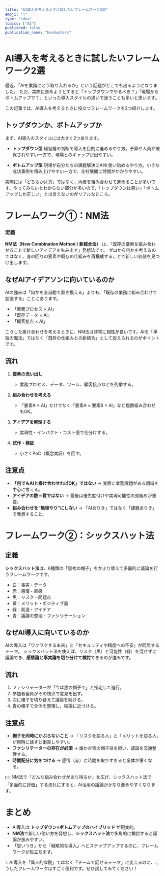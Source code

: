 ```yaml
---
title: "AI導入を考えるときに試したいフレームワーク2選"
emoji: "🌱"
type: "idea"
topics: ["AI"]
published: false
publication_name: "headwaters"
---
```



# AI導入を考えるときに試したいフレームワーク2選

最近、「AIを業務にどう取り入れるか」という話題がどこでも出るようになりました。
ただ、実際に進めようとすると「トップダウンでやるべき？」「現場からボトムアップで？」といった導入スタイルの違いで迷うことも多いと思います。

この記事では、AI導入を考えるときに役立つフレームワークを2つ紹介します。

## トップダウンか、ボトムアップか

まず、AI導入のスタイルには大きく2つあります。

* **トップダウン型**
  経営層の判断で導入を目的に進めるやり方。予算や人員が確保されやすい一方で、現場とのギャップが出やすい。

* **ボトムアップ型**
  現場が自分たちの課題解決にAIを使い始めるやり方。小さな成功事例を積み上げやすい一方で、全社展開に時間がかかりやすい。

実際には「どちらか片方」ではなく、両者を組み合わせて進めることが多いです。やってみないとわからない部分が多いので、「トップダウンは悪い」「ボトムアップしか正しい」とは言えないのがリアルなところ。


# フレームワーク①：NM法

### 定義

**NM法（New Combination Method / 新結合法）** は、「既存の要素を組み合わせることで新しいアイデアを生み出す」発想法です。
ゼロから何かを考えるのではなく、身の回りの要素や既存の仕組みを再構成することで新しい価値を見つけ出します。

## なぜAIアイデアソンに向いているのか

AIの強みは「何かを全自動で置き換える」よりも、「既存の業務に組み合わせて拡張する」ことにあります。

* 「業務プロセス × AI」
* 「既存データ × AI」
* 「顧客接点 × AI」

こうした掛け合わせを考えるときに、NM法は非常に相性が良いです。AIを「単独の魔法」ではなく「既存の仕組みとの新結合」として捉えられるのがポイントです。

## 流れ

1. **要素の洗い出し**

   * 業務プロセス、データ、ツール、顧客接点などを列挙する。
2. **組み合わせを考える**

   * 「要素A × AI」だけでなく「要素A × 要素B × AI」など複数組み合わせもOK。
3. **アイデアを整理する**

   * 実現性・インパクト・コスト感で仕分けする。
4. **試作・検証**

   * 小さくPoC（概念実証）を回す。

## 注意点

* **「何でもAIと掛け合わせればOK」ではない**
  → 実際に業務課題がある領域を中心に考える。
* **アイデアの数＝質ではない**
  → 最後は優先度付けや実現可能性の見極めが重要。
* **組み合わせを“無理やり”にしない**
  → 「AIありき」ではなく「課題ありき」で発想すること。


# フレームワーク②：シックスハット法

## 定義

**シックスハット法**は、6種類の「思考の帽子」をかぶり替えて多面的に議論を行うフレームワークです。

* 白：事実・データ
* 赤：感情・直感
* 黒：リスク・問題点
* 黄：メリット・ポジティブ面
* 緑：創造・アイデア
* 青：議論の整理・ファシリテーション

## なぜAI導入に向いているのか

AIの導入は「ワクワクする未来」と「セキュリティや精度への不安」が同居するテーマ。
シックスハット法を使えば、リスク（黒）と可能性（緑）を混ぜずに議論でき、**感情論と事実論を切り分けて検討**できるのが強みです。

## 流れ

1. ファシリテーターが「今は黒の帽子で」と指定して進行。
2. 参加者全員がその視点で意見を出す。
3. 次に帽子を切り替えて議論を続ける。
4. 青の帽子で全体を整理し、結論に近づける。

## 注意点

* **帽子を同時にかぶらないこと**
  → 「リスクを語る人」と「メリットを語る人」が同時に話すと衝突しやすい。
* **ファシリテーターの存在が必須**
  → 誰かが青の帽子役を担い、議論を交通整理する。
* **時間配分に気をつける**
  → 感情（赤）に時間を取りすぎると全体が重くなる。


👉 NM法で「どんな組み合わせがあり得るか」を広げ、シックスハット法で「多面的に評価」する流れにすると、AI活用の議論がかなり進めやすくなります。



# まとめ

* AI導入は **トップダウン×ボトムアップのハイブリッド** が現実的。
* **NM法**で新しい使い方を発想し、**シックスハット法**で多角的に検討すると議論が進みやすい。
* 「思いつき」から「戦略的な導入」へとステップアップするのに、フレームワークが役立ちます。


💡 AI導入を「属人的な勘」ではなく「チームで話せるテーマ」に変えるのに、こうしたフレームワークはすごく便利です。ぜひ試してみてください！

